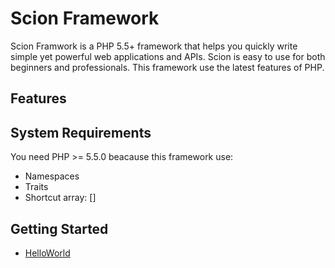 # Scion Framework

Scion Framwork is a PHP 5.5+ framework that helps you quickly write simple yet powerful web applications and APIs.
Scion is easy to use for both beginners and professionals. This framework use the latest features of PHP.

## Features

## System Requirements
You need PHP >= 5.5.0 beacause this framework use:
* Namespaces
* Traits
* Shortcut array: []

## Getting Started
* [HelloWorld](https://github.com/emulienfou/Scion-Framework/wiki/HelloWorld)
